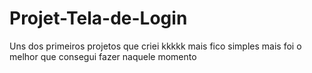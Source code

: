 # Projet-Tela-de-Login
 Uns dos primeiros projetos que criei kkkkk mais fico simples mais foi o melhor que consegui fazer naquele momento

